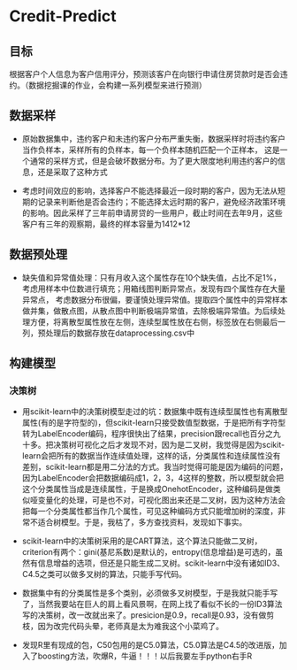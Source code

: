 # Credit-Predict
## 目标 
根据客户个人信息为客户信用评分，预测该客户在向银行申请住房贷款时是否会违约。（数据挖掘课的作业，会构建一系列模型来进行预测）
## 数据采样
* 原始数据集中，违约客户和未违约客户分布严重失衡，数据采样时将违约客户当作负样本，采样所有的负样本，每一个负样本随机匹配一个正样本，
这是一个通常的采样方式，但是会破坏数据分布。为了更大限度地利用违约客户的信息，还是采取了这种方式

* 考虑时间效应的影响，选择客户不能选择最近一段时期的客户，因为无法从短期的记录来判断他是否会违约；不能选择太远时期的客户，避免经济政策环境
的影响。因此采样了三年前申请房贷的一些用户，截止时间在去年9月，这些客户有三年的观察期，最终的样本容量为1412*12
## 数据预处理
* 缺失值和异常值处理：只有月收入这个属性存在10个缺失值，占比不足1%，考虑用样本中位数进行填充；用箱线图判断异常点，发现有四个属性存在大量异常点，
考虑数据分布很偏，要谨慎处理异常值。提取四个属性中的异常样本做并集，做散点图，从散点图中判断极端异常值，去除极端异常值。为后续处理方便，将离散型属性放在左侧，连续型属性放在右侧，标签放在右侧最后一列，预处理后的数据存放在dataprocessing.csv中
## 构建模型
### 决策树
* 用scikit-learn中的决策树模型走过的坑：数据集中既有连续型属性也有离散型属性(有的是字符型的)，但scikit-learn只接受数值型数据，于是把所有字符型转为LabelEncoder编码，程序很快出了结果，precision跟recall也百分之九十多。把决策树可视化之后才发现不对，因为是二叉树，我觉得是因为scikit-learn会把所有的数据当作连续值处理，这样的话，分类属性和连续属性没有差别，scikit-learn都是用二分法的方式。我当时觉得可能是因为编码的问题，因为LabelEncoder会把数据编码成1，2，3，4这样的整数，所以模型就会把这个分类属性当成是连续属性，于是换成OnehotEncoder，这种编码是做类似哑变量化的处理，可是也不对，可视化图出来还是二叉树，因为这种方法会把每一个分类属性都当作几个属性，可见这种编码方式只能增加树的深度，非常不适合树模型。于是，我枯了，多方查找资料，发现如下事实。

* scikit-learn中的决策树采用的是CART算法，这个算法只能做二叉树，criterion有两个：gini(基尼系数)是默认的，entropy(信息增益)是可选的，虽然有信息增益的选项，但还是只能生成二叉树。scikit-learn中没有诸如ID3、C4.5之类可以做多叉树的算法，只能手写代码。

* 数据集中有的分类属性是多个类别，必须做多叉树模型，于是我就只能手写了，当然我要站在巨人的肩上看风景啊，在网上找了看似不长的一份ID3算法写的决策树，改一改就出来了。presicion是0.9，recall是0.93，没有做剪枝，因为改完代码头晕，老师真是太为难我这个小菜鸡了。

* 发现R里有现成的包，C50包用的是C5.0算法，C5.0算法是C4.5的改进版，加入了boosting方法，吹爆R，牛逼！！！以后我要左手python右手R


